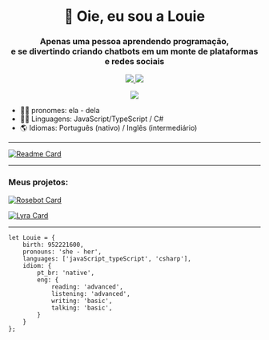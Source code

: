 <h1 align="center"> 👋 Oie, eu sou a Louie</h1>

<!--
Oie stalker, bem vinde ao meu README.md
-->

<h3 align="center"> Apenas uma pessoa aprendendo programação, <br> e se divertindo criando chatbots em um monte de plataformas e redes sociais </h3>

<p align="center">
	<a href="https://discord.gg/VFJAqE7Uz6">
	<img src="https://img.shields.io/badge/Discord-7289DA?flat-square&logo=discord&logoColor=white"/>
	<img src="https://img.shields.io/discord/868989595440783362"/>
	</a>
</p>

<p align="center">
	<a  href="https://twitter.com/louie_cipher">
	<img src="https://img.shields.io/twitter/follow/Louie_Cipher?label=%40louie_cipher&style=social"/>
</p>

  [](https://github.com/louie-cipher)

 - 🏳‍🌈 pronomes: ela - dela
 - 👩‍💻 Linguagens: JavaScript/TypeScript / C#
 - 🌎 Idiomas: Português (nativo) / Inglês (intermediário)

---
[![Readme Card](https://github-readme-stats.vercel.app/api?username=louie-cipher&show_icons=true&theme=dracula&locale=&title_color=#F5A9B8s)](https://github.com/Louie-Cipher)

---

### Meus projetos:
[![Rosebot Card](https://github-readme-stats.vercel.app/api/pin/?username=louie-cipher&theme=dracula&repo=rosebot)](https://github.com/Louie-Cipher/rosebot)

[![Lyra Card](https://github-readme-stats.vercel.app/api/pin/?username=louie-cipher&theme=dracula&repo=Lyra)](https://github.com/Louie-Cipher/Lyra)

---
	let Louie = {
		birth: 952221600,
		pronouns: 'she - her',
		languages: ['javaScript_typeScript', 'csharp'],
		idiom: {
			pt_br: 'native',
			eng: {
				reading: 'advanced',
				listening: 'advanced',
				writing: 'basic',
				talking: 'basic',
			}
		}
	};
